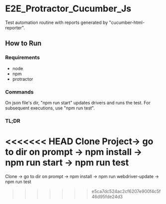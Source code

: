 # E2E_Protractor_Cucumber_Js
Test automation routine with reports generated by "cucumber-html-reporter".

## How to Run
### Requirements
- node
- npm
- protractor
### Commands
On json file's dir, "npm run start" updates drivers and runs the test. For subsequent executions, use "npm run test".
### TL;DR
<<<<<<< HEAD
Clone Project-> go to dir on prompt -> npm install -> npm run start -> npm run test
=======
Clone -> go to dir on prompt -> npm install -> npm run webdriver-update -> npm run test
>>>>>>> e5ca7dc524ac2cf6207e900f4c5f46d95fde24d3
